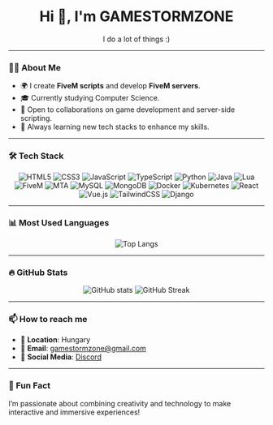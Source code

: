 <h1 align="center">Hi 👋, I'm <span class="animate">GAMESTORMZONE</span></h1>
<p align="center">I do a lot of things :)</p>

---

### 🧑‍💻 About Me
- 🌍 I create **FiveM scripts** and develop **FiveM servers**.
- 🎓 Currently studying Computer Science.
- 💼 Open to collaborations on game development and server-side scripting.
- 🌱 Always learning new tech stacks to enhance my skills.

---

### 🛠️ Tech Stack
<p align="center">
  <img src="https://img.shields.io/badge/HTML5-E34F26?style=for-the-badge&logo=html5&logoColor=white" alt="HTML5"/>
  <img src="https://img.shields.io/badge/CSS3-1572B6?style=for-the-badge&logo=css3&logoColor=white" alt="CSS3"/>
  <img src="https://img.shields.io/badge/JavaScript-F7DF1E?style=for-the-badge&logo=javascript&logoColor=black" alt="JavaScript"/>
  <img src="https://img.shields.io/badge/TypeScript-007ACC?style=for-the-badge&logo=typescript&logoColor=white" alt="TypeScript"/>
  <img src="https://img.shields.io/badge/Python-3776AB?style=for-the-badge&logo=python&logoColor=white" alt="Python"/>
  <img src="https://img.shields.io/badge/Java-007396?style=for-the-badge&logo=java&logoColor=white" alt="Java"/>
  <img src="https://img.shields.io/badge/Lua-2C2D72?style=for-the-badge&logo=lua&logoColor=white" alt="Lua"/>
  <img src="https://img.shields.io/badge/FiveM-222222?style=for-the-badge&logo=fivem&logoColor=orange" alt="FiveM"/>
  <img src="https://img.shields.io/badge/MTA-282828?style=for-the-badge&logo=multitheftauto&logoColor=orange" alt="MTA"/>
  <img src="https://img.shields.io/badge/MySQL-4479A1?style=for-the-badge&logo=mysql&logoColor=white" alt="MySQL"/>
  <img src="https://img.shields.io/badge/MongoDB-47A248?style=for-the-badge&logo=mongodb&logoColor=white" alt="MongoDB"/>
  <img src="https://img.shields.io/badge/Docker-2496ED?style=for-the-badge&logo=docker&logoColor=white" alt="Docker"/>
  <img src="https://img.shields.io/badge/Kubernetes-326CE5?style=for-the-badge&logo=kubernetes&logoColor=white" alt="Kubernetes"/>
  <img src="https://img.shields.io/badge/React-61DAFB?style=for-the-badge&logo=react&logoColor=black" alt="React"/>
  <img src="https://img.shields.io/badge/Vue.js-4FC08D?style=for-the-badge&logo=vue-dot-js&logoColor=white" alt="Vue.js"/>
  <img src="https://img.shields.io/badge/TailwindCSS-38B2AC?style=for-the-badge&logo=tailwind-css&logoColor=white" alt="TailwindCSS"/>
  <img src="https://img.shields.io/badge/Django-092E20?style=for-the-badge&logo=django&logoColor=green" alt="Django"/>
</p>

---

### 📊 Most Used Languages
<p align="center">
  <img src="https://github-readme-stats.vercel.app/api/top-langs/?username=GAMESTORMZONE&layout=compact&hide_border=true&theme=radical" alt="Top Langs" />
</p>

---

### 🔥 GitHub Stats
<p align="center">
  <img src="https://github-readme-stats.vercel.app/api?username=GAMESTORMZONE&show_icons=true&theme=radical" alt="GitHub stats" />
  <img src="https://github-readme-streak-stats.herokuapp.com/?user=GAMESTORMZONE&theme=radical" alt="GitHub Streak" />
</p>

---

### 📫 How to reach me
- 📍 **Location**: Hungary
- 📧 **Email**: gamestormzone@gmail.com
- 📱 **Social Media**: [Discord](https://discord.gg/RMCZQU9Y)

---

### 🎉 Fun Fact
I’m passionate about combining creativity and technology to make interactive and immersive experiences!
